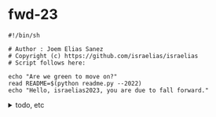 
# fwd-23

```shell
#!/bin/sh

# Author : Joem Elias Sanez
# Copyright (c) https://github.com/israelias/israelias
# Script follows here:

echo "Are we green to move on?"
read README=$(python readme.py --2022)
echo "Hello, israelias2023, you are due to fall forward."

```

<details>
<summary> todo, etc </summary>

This is initialized from [Next.js' upcoming SSG (static-site generation) support using Notion's private API for a backend](https://vercel.com/templates/next.js/notion-blog) example with [transitivebullsh](https://github.com/transitive-bullshit/nextjs-notion-starter-kit/)'s `notion-starter-kit`


It uses Notion as a CMS, [react-notion-x](https://github.com/NotionX/react-notion-x), [Next.js](https://nextjs.org/), and [Vercel](https://vercel.com).
</details>